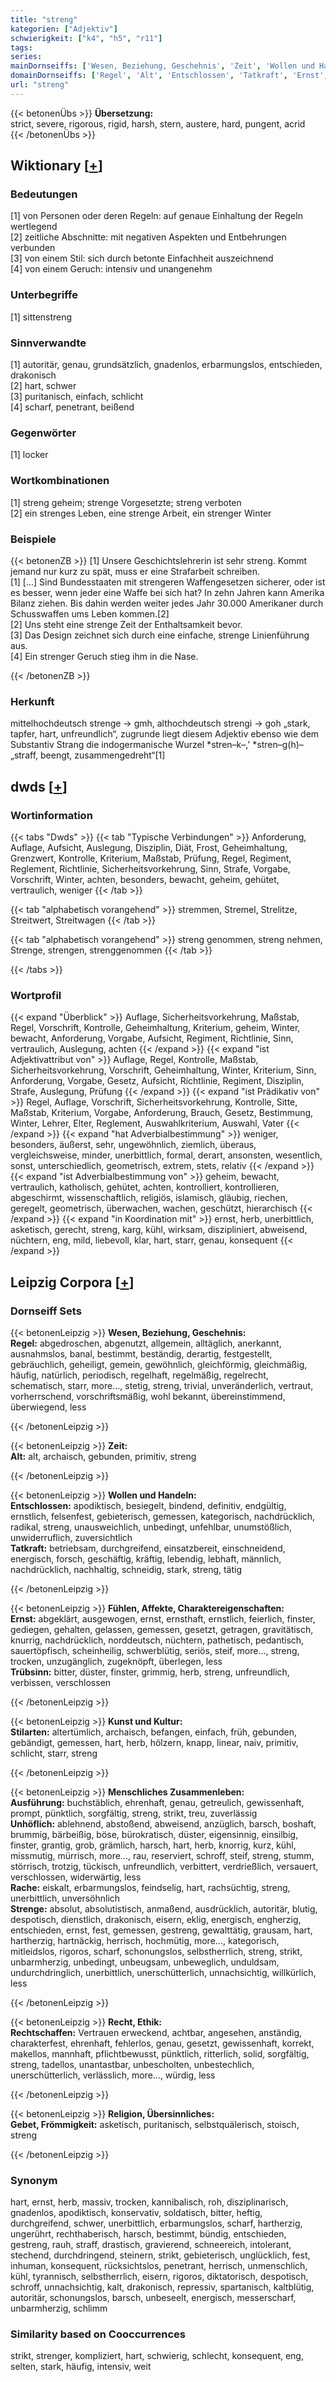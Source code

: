 ```yaml
---
title: "streng"
kategorien: ["Adjektiv"]
schwierigkeit: ["k4", "h5", "r11"]
tags:
series:
mainDornseiffs: ['Wesen, Beziehung, Geschehnis', 'Zeit', 'Wollen und Handeln', 'Fühlen, Affekte, Charaktereigenschaften', 'Kunst und Kultur', 'Menschliches Zusammenleben', 'Recht, Ethik', 'Religion, Übersinnliches']
domainDornseiffs: ['Regel', 'Alt', 'Entschlossen', 'Tatkraft', 'Ernst', 'Trübsinn', 'Stilarten', 'Ausführung', 'Unhöflich', 'Rache', 'Strenge', 'Rechtschaffen', 'Gebet, Frömmigkeit']
url: "streng"
---
```


{{< betonenÜbs >}}
**Übersetzung:**  
strict, severe, rigorous, rigid, harsh, stern, austere, hard, pungent, acrid  
{{< /betonenÜbs >}}

## Wiktionary [[+](https://de.wiktionary.org/wiki/streng)]

### Bedeutungen
[1] von Personen oder deren Regeln: auf genaue Einhaltung der Regeln wertlegend  
[2] zeitliche Abschnitte: mit negativen Aspekten und Entbehrungen verbunden  
[3] von einem Stil: sich durch betonte Einfachheit auszeichnend  
[4] von einem Geruch: intensiv und unangenehm  

### Unterbegriffe
[1] sittenstreng  

### Sinnverwandte
[1] autoritär, genau, grundsätzlich, gnadenlos, erbarmungslos, entschieden, drakonisch  
[2] hart, schwer  
[3] puritanisch, einfach, schlicht  
[4] scharf, penetrant, beißend  

### Gegenwörter
[1] locker  

### Wortkombinationen
[1] streng geheim; strenge Vorgesetzte; streng verboten  
[2] ein strenges Leben, eine strenge Arbeit, ein strenger Winter  

### Beispiele
{{< betonenZB >}}
[1] Unsere Geschichtslehrerin ist sehr streng. Kommt jemand nur kurz zu spät, muss er eine Strafarbeit schreiben.  
[1] [...] Sind Bundesstaaten mit strengeren Waffengesetzen sicherer, oder ist es besser, wenn jeder eine Waffe bei sich hat? In zehn Jahren kann Amerika Bilanz ziehen. Bis dahin werden weiter jedes Jahr 30.000 Amerikaner durch Schusswaffen ums Leben kommen.[2]  
[2] Uns steht eine strenge Zeit der Enthaltsamkeit bevor.  
[3] Das Design zeichnet sich durch eine einfache, strenge Linienführung aus.  
[4] Ein strenger Geruch stieg ihm in die Nase.  

{{< /betonenZB >}}
### Herkunft
mittelhochdeutsch strenge → gmh, althochdeutsch strengi → goh „stark, tapfer, hart, unfreundlich“, zugrunde liegt diesem Adjektiv ebenso wie dem Substantiv Strang die indogermanische Wurzel *stren–k–,' *stren–g(h)– „straff, beengt, zusammengedreht“[1]  



## dwds [[+](https://www.dwds.de/wb/streng)]

### Wortinformation
{{< tabs "Dwds" >}}
{{< tab "Typische Verbindungen" >}}
Anforderung, Auflage, Aufsicht, Auslegung, Disziplin, Diät, Frost, Geheimhaltung, Grenzwert, Kontrolle, Kriterium, Maßstab, Prüfung, Regel, Regiment, Reglement, Richtlinie, Sicherheitsvorkehrung, Sinn, Strafe, Vorgabe, Vorschrift, Winter, achten, besonders, bewacht, geheim, gehütet, vertraulich, weniger
{{< /tab >}}

{{< tab "alphabetisch vorangehend" >}}
stremmen, Stremel, Strelitze, Streitwert, Streitwagen
{{< /tab >}}

{{< tab "alphabetisch vorangehend" >}}
streng genommen, streng nehmen, Strenge, strengen, strenggenommen
{{< /tab >}}

{{< /tabs >}}

### Wortprofil
{{< expand "Überblick" >}} Auflage, Sicherheitsvorkehrung, Maßstab, Regel, Vorschrift, Kontrolle, Geheimhaltung, Kriterium, geheim, Winter, bewacht, Anforderung, Vorgabe, Aufsicht, Regiment, Richtlinie, Sinn, vertraulich, Auslegung, achten {{< /expand >}}
{{< expand "ist Adjektivattribut von" >}} Auflage, Regel, Kontrolle, Maßstab, Sicherheitsvorkehrung, Vorschrift, Geheimhaltung, Winter, Kriterium, Sinn, Anforderung, Vorgabe, Gesetz, Aufsicht, Richtlinie, Regiment, Disziplin, Strafe, Auslegung, Prüfung {{< /expand >}}
{{< expand "ist Prädikativ von" >}} Regel, Auflage, Vorschrift, Sicherheitsvorkehrung, Kontrolle, Sitte, Maßstab, Kriterium, Vorgabe, Anforderung, Brauch, Gesetz, Bestimmung, Winter, Lehrer, Elter, Reglement, Auswahlkriterium, Auswahl, Vater {{< /expand >}}
{{< expand "hat Adverbialbestimmung" >}} weniger, besonders, äußerst, sehr, ungewöhnlich, ziemlich, überaus, vergleichsweise, minder, unerbittlich, formal, derart, ansonsten, wesentlich, sonst, unterschiedlich, geometrisch, extrem, stets, relativ {{< /expand >}}
{{< expand "ist Adverbialbestimmung von" >}} geheim, bewacht, vertraulich, katholisch, gehütet, achten, kontrolliert, kontrollieren, abgeschirmt, wissenschaftlich, religiös, islamisch, gläubig, riechen, geregelt, geometrisch, überwachen, wachen, geschützt, hierarchisch {{< /expand >}}
{{< expand "in Koordination mit" >}} ernst, herb, unerbittlich, asketisch, gerecht, streng, karg, kühl, wirksam, diszipliniert, abweisend, nüchtern, eng, mild, liebevoll, klar, hart, starr, genau, konsequent {{< /expand >}}

## Leipzig Corpora [[+](https://corpora.uni-leipzig.de/en/res?word=streng&corpusId=deu_newscrawl-public_2018)]

### Dornseiff Sets
{{< betonenLeipzig >}}
**Wesen, Beziehung, Geschehnis:**  
**Regel:** abgedroschen, abgenutzt, allgemein, alltäglich, anerkannt, ausnahmslos, banal, bestimmt, beständig, derartig, festgestellt, gebräuchlich, geheiligt, gemein, gewöhnlich, gleichförmig, gleichmäßig, häufig, natürlich, periodisch, regelhaft, regelmäßig, regelrecht, schematisch, starr, more..., stetig, streng, trivial, unveränderlich, vertraut, vorherrschend, vorschriftsmäßig, wohl bekannt, übereinstimmend, überwiegend, less  

{{< /betonenLeipzig >}}


{{< betonenLeipzig >}}
**Zeit:**  
**Alt:** alt, archaisch, gebunden, primitiv, streng  

{{< /betonenLeipzig >}}


{{< betonenLeipzig >}}
**Wollen und Handeln:**  
**Entschlossen:** apodiktisch, besiegelt, bindend, definitiv, endgültig, ernstlich, felsenfest, gebieterisch, gemessen, kategorisch, nachdrücklich, radikal, streng, unausweichlich, unbedingt, unfehlbar, unumstößlich, unwiderruflich, zuversichtlich  
**Tatkraft:** betriebsam, durchgreifend, einsatzbereit, einschneidend, energisch, forsch, geschäftig, kräftig, lebendig, lebhaft, männlich, nachdrücklich, nachhaltig, schneidig, stark, streng, tätig  

{{< /betonenLeipzig >}}


{{< betonenLeipzig >}}
**Fühlen, Affekte, Charaktereigenschaften:**  
**Ernst:** abgeklärt, ausgewogen, ernst, ernsthaft, ernstlich, feierlich, finster, gediegen, gehalten, gelassen, gemessen, gesetzt, getragen, gravitätisch, knurrig, nachdrücklich, norddeutsch, nüchtern, pathetisch, pedantisch, sauertöpfisch, scheinheilig, schwerblütig, seriös, steif, more..., streng, trocken, unzugänglich, zugeknöpft, überlegen, less  
**Trübsinn:** bitter, düster, finster, grimmig, herb, streng, unfreundlich, verbissen, verschlossen  

{{< /betonenLeipzig >}}


{{< betonenLeipzig >}}
**Kunst und Kultur:**  
**Stilarten:** altertümlich, archaisch, befangen, einfach, früh, gebunden, gebändigt, gemessen, hart, herb, hölzern, knapp, linear, naiv, primitiv, schlicht, starr, streng  

{{< /betonenLeipzig >}}


{{< betonenLeipzig >}}
**Menschliches Zusammenleben:**  
**Ausführung:** buchstäblich, ehrenhaft, genau, getreulich, gewissenhaft, prompt, pünktlich, sorgfältig, streng, strikt, treu, zuverlässig  
**Unhöflich:** ablehnend, abstoßend, abweisend, anzüglich, barsch, boshaft, brummig, bärbeißig, böse, bürokratisch, düster, eigensinnig, einsilbig, finster, grantig, grob, grämlich, harsch, hart, herb, knorrig, kurz, kühl, missmutig, mürrisch, more..., rau, reserviert, schroff, steif, streng, stumm, störrisch, trotzig, tückisch, unfreundlich, verbittert, verdrießlich, versauert, verschlossen, widerwärtig, less  
**Rache:** eiskalt, erbarmungslos, feindselig, hart, rachsüchtig, streng, unerbittlich, unversöhnlich  
**Strenge:** absolut, absolutistisch, anmaßend, ausdrücklich, autoritär, blutig, despotisch, dienstlich, drakonisch, eisern, eklig, energisch, engherzig, entschieden, ernst, fest, gemessen, gestreng, gewalttätig, grausam, hart, hartherzig, hartnäckig, herrisch, hochmütig, more..., kategorisch, mitleidslos, rigoros, scharf, schonungslos, selbstherrlich, streng, strikt, unbarmherzig, unbedingt, unbeugsam, unbeweglich, unduldsam, undurchdringlich, unerbittlich, unerschütterlich, unnachsichtig, willkürlich, less  

{{< /betonenLeipzig >}}


{{< betonenLeipzig >}}
**Recht, Ethik:**  
**Rechtschaffen:** Vertrauen erweckend, achtbar, angesehen, anständig, charakterfest, ehrenhaft, fehlerlos, genau, gesetzt, gewissenhaft, korrekt, makellos, mannhaft, pflichtbewusst, pünktlich, ritterlich, solid, sorgfältig, streng, tadellos, unantastbar, unbescholten, unbestechlich, unerschütterlich, verlässlich, more..., würdig, less  

{{< /betonenLeipzig >}}


{{< betonenLeipzig >}}
**Religion, Übersinnliches:**  
**Gebet, Frömmigkeit:** asketisch, puritanisch, selbstquälerisch, stoisch, streng  

{{< /betonenLeipzig >}}

### Synonym
hart, ernst, herb, massiv, trocken, kannibalisch, roh, disziplinarisch, gnadenlos, apodiktisch, konservativ, soldatisch, bitter, heftig, durchgreifend, schwer, unerbittlich, erbarmungslos, scharf, hartherzig, ungerührt, rechthaberisch, harsch, bestimmt, bündig, entschieden, gestreng, rauh, straff, drastisch, gravierend, schneereich, intolerant, stechend, durchdringend, steinern, strikt, gebieterisch, unglücklich, fest, inhuman, konsequent, rücksichtslos, penetrant, herrisch, unmenschlich, kühl, tyrannisch, selbstherrlich, eisern, rigoros, diktatorisch, despotisch, schroff, unnachsichtig, kalt, drakonisch, repressiv, spartanisch, kaltblütig, autoritär, schonungslos, barsch, unbeseelt, energisch, messerscharf, unbarmherzig, schlimm


### Similarity based on Cooccurrences
strikt, strenger, kompliziert, hart, schwierig, schlecht, konsequent, eng, selten, stark, häufig, intensiv, weit

